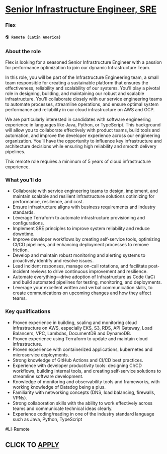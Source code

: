 # [Senior Infrastructure Engineer, SRE](https://www.remotewlb.com/apply/senior-infrastructure-engineer-sre-137467)  
### Flex  
#### `🌎 Remote (Latin America)`  

### **About the role**

Flex is looking for a seasoned Senior Infrastructure Engineer with a passion for performance optimization to join our dynamic Infrastructure Team.

In this role, you will be part of the Infrastructure Engineering team, a small team responsible for creating a sustainable platform that ensures the effectiveness, reliability and scalability of our systems. You'll play a pivotal role in designing, building, and maintaining our robust and scalable infrastructure. You'll collaborate closely with our service engineering teams to automate processes, streamline operations, and ensure optimal system performance and reliability in our cloud infrastructure on AWS and GCP.

We are particularly interested in candidates with software engineering experience in languages like Java, Python, or TypeScript. This background will allow you to collaborate effectively with product teams, build tools and automation, and improve the developer experience across our engineering organization. You’ll have the opportunity to influence key infrastructure and architecture decisions while ensuring high reliability and smooth delivery pipelines.

This remote role requires a minimum of 5 years of cloud infrastructure experience.

### **What you’ll do**

  * Collaborate with service engineering teams to design, implement, and maintain scalable and resilient infrastructure solutions optimizing for performance, resilience, and cost.
  * Ensure infrastructure aligns with business requirements and industry standards.
  * Leverage Terraform to automate infrastructure provisioning and configurations.
  * Implement SRE principles to improve system reliability and reduce downtime.
  * Improve developer workflows by creating self-service tools, optimizing CI/CD pipelines, and enhancing deployment processes to remove friction.
  * Develop and maintain robust monitoring and alerting systems to proactively identify and resolve issues.
  * Lead incident responses, manage on-call rotations, and facilitate post-incident reviews to drive continuous improvement and resilience.
  * Automate everything—drive adoption of Infrastructure as Code (IaC) and build automated pipelines for testing, monitoring, and deployments.
  * Leverage your excellent written and verbal communication skills, to create communications on upcoming changes and how they affect teams.

### **Key qualifications**

  * Proven experience in building, scaling and monitoring cloud infrastructure on AWS, especially EKS, S3, RDS, API Gateway, Load Balancers, VPC, Lambdas, DocumentDB and DynamoDB.
  * Proven experience using Terraform to update and maintain cloud infrastructure.
  * Proven experience with containerized applications, kubernetes and microservice deployments.
  * Strong knowledge of GitHub Actions and CI/CD best practices.
  * Experience with developer productivity tools: designing CI/CD workflows, building internal tools, and creating self-service solutions to streamline software development.
  * Knowledge of monitoring and observability tools and frameworks, with working knowledge of Datadog being a plus.
  * Familiarity with networking concepts (DNS, load balancing, firewalls, VPNs).
  * Strong collaboration skills with the ability to work effectively across teams and communicate technical ideas clearly.
  * Experience coding/reading in one of the industry standard language such as Java, Python, TypeScript

#LI-Remote

  
## CLICK TO [APPLY](https://www.remotewlb.com/apply/senior-infrastructure-engineer-sre-137467)

